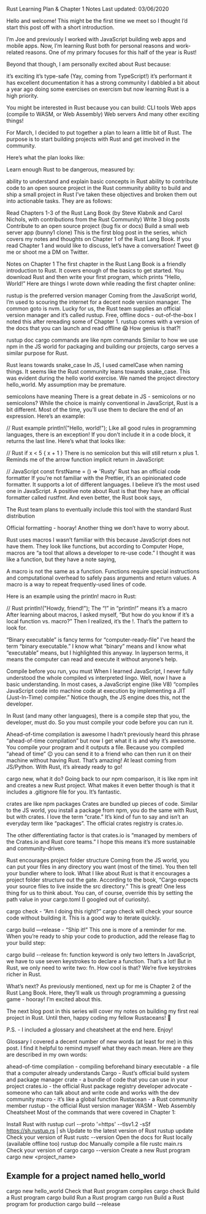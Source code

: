 Rust Learning Plan & Chapter 1 Notes
Last updated: 03/06/2020

Hello and welcome! This might be the first time we meet so I thought I’d start this post off with a short introduction.

I’m Joe and previously I worked with JavaScript building web apps and mobile apps. Now, I’m learning Rust both for personal reasons and work-related reasons. One of my primary focuses for this half of the year is Rust!

Beyond that though, I am personally excited about Rust because:

it’s exciting
it’s type-safe (Yay, coming from TypeScript!)
it’s performant
it has excellent documentation
it has a strong community
I dabbled a bit about a year ago doing some exercises on exercism but now learning Rust is a high priority.

You might be interested in Rust because you can build: CLI tools Web apps (compile to WASM, or Web Assembly) Web servers And many other exciting things!

For March, I decided to put together a plan to learn a little bit of Rust. The purpose is to start building projects with Rust and get involved in the community.

Here’s what the plan looks like:

Learn enough Rust to be dangerous, measured by:

ability to understand and explain basic concepts in Rust
ability to contribute code to an open source project in the Rust community
ability to build and ship a small project in Rust
I’ve taken these objectives and broken them out into actionable tasks. They are as follows:

Read Chapters 1-3 of the Rust Lang Book (by Steve Klabnik and Carol Nichols, with contributions from the Rust Community)
Write 3 blog posts
Contribute to an open source project (bug fix or docs)
Build a small web server app (bunny1 clone)
This is the first blog post in the series, which covers my notes and thoughts on Chapter 1 of the Rust Lang Book. If you read Chapter 1 and would like to discuss, let’s have a conversation! Tweet @ me or shoot me a DM on Twitter.

Notes on Chapter 1
The first chapter in the Rust Lang Book is a friendly introduction to Rust. It covers enough of the basics to get started. You download Rust and then write your first program, which prints “Hello, World!” Here are things I wrote down while reading the first chapter online:

rustup is the preferred version manager
Coming from the JavaScript world, I’m used to scouring the internet for a decent node version manager. The common goto is nvm. Lucky for us, the Rust team supplies an official version manager and it’s called rustup. Free, offline docs - out-of-the-box I noted this after rereading some of Chapter 1. rustup comes with a version of the docs that you can launch and read offline 😱 How genius is that?!

rustup doc
cargo commands are like npm commands
Similar to how we use npm in the JS world for packaging and building our projects, cargo serves a similar purpose for Rust.

Rust leans towards snake_case
In JS, I used camelCase when naming things. It seems like the Rust community leans towards snake_case. This was evident during the hello world exercise. We named the project directory hello_world. My assumption may be premature.

semicolons have meaning
There is a great debate in JS - semicolons or no semicolons? While the choice is mainly conventional in JavaScript, Rust is a bit different. Most of the time, you’ll use them to declare the end of an expression. Here’s an example:

// Rust example
println!("Hello, world!");
Like all good rules in programming languages, there is an exception! If you don’t include it in a code block, it returns the last line. Here’s what that looks like:

// Rust
if x < 5 {
    x + 1
}
There is no semicolon but this will still return x plus 1. Reminds me of the arrow function implicit return in JavaScript:

// JavaScript
const firstName = () => 'Rusty'
Rust has an official code formatter
If you’re not familiar with the Prettier, it’s an opinionated code formatter. It supports a lot of different languages. I believe it’s the most used one in JavaScript. A positive note about Rust is that they have an official formatter called rustfmt. And even better, the Rust book says,

The Rust team plans to eventually include this tool with the standard Rust distribution

Official formatting - hooray! Another thing we don’t have to worry about.

Rust uses macros
I wasn’t familiar with this because JavaScript does not have them. They look like functions, but according to Computer Hope, macros are “a tool that allows a developer to re-use code.” I thought it was like a function, but they have a note saying,

A macro is not the same as a function. Functions require special instructions and computational overhead to safely pass arguments and return values. A macro is a way to repeat frequently-used lines of code.

Here is an example using the println! macro in Rust:

// Rust
println!("Howdy, friend!");
The “!” in “println!” means it’s a macro
After learning about macros, I asked myself, “But how do you know if it’s a local function vs. macro?” Then I realized, it’s the !. That’s the pattern to look for.

“Binary executable” is fancy terms for “computer-ready-file”
I’ve heard the term “binary executable.” I know what “binary” means and I know what “executable” means, but I highlighted this anyway. In layperson terms, it means the computer can read and execute it without anyone’s help.

Compile before you run, you must
When I learned JavaScript, I never fully understood the whole compiled vs interpreted lingo. Well, now I have a basic understanding. In most cases, a JavaScript engine (like V8) “compiles JavaScript code into machine code at execution by implementing a JIT (Just-In-Time) compiler.” Notice though, the JS engine does this, not the developer.

In Rust (and many other languages), there is a compile step that you, the developer, must do. So you must compile your code before you can run it.

Ahead-of-time compilation is awesome
I hadn’t previously heard this phrase “ahead-of-time compilation” but now I get what it is and why it’s awesome. You compile your program and it outputs a file. Because you compiled “ahead of time” 😉 you can send it to a friend who can then run it on their machine without having Rust. That’s amazing! At least coming from JS/Python. With Rust, it’s already ready to go!

cargo new, what it do?
Going back to our npm comparison, it is like npm init and creates a new Rust project. What makes it even better though is that it includes a .gitignore file for you. It’s fantastic.

crates are like npm packages
Crates are bundled up pieces of code. Similar to the JS world, you install a package from npm, you do the same with Rust, but with crates. I love the term “crate.” It’s kind of fun to say and isn’t an everyday term like “packages”. The official crates registry is crates.io.

The other differentiating factor is that crates.io is “managed by members of the Crates.io and Rust core teams.” I hope this means it’s more sustainable and community-driven.

Rust encourages project folder structure
Coming from the JS world, you can put your files in any directory you want (most of the time). You then tell your bundler where to look. What I like about Rust is that it encourages a project folder structure out the gate. According to the book, “Cargo expects your source files to live inside the src directory.” This is great! One less thing for us to think about. You can, of course, override this by setting the path value in your cargo.toml (I googled out of curiosity).

cargo check - “Am I doing this right?”
cargo check will check your source code without building it. This is a good way to iterate quickly.

cargo build —release - “Ship it!”
This one is more of a reminder for me. When you’re ready to ship your code to production, add the release flag to your build step:

cargo build --release
fn: function keyword is only two letters
In JavaScript, we have to use seven keystrokes to declare a function. That’s a lot! But in Rust, we only need to write two: fn. How cool is that? We’re five keystrokes richer in Rust.

What’s next?
As previously mentioned, next up for me is Chapter 2 of the Rust Lang Book. Here, they’ll walk us through programming a guessing game - hooray! I’m excited about this.

The next blog post in this series will cover my notes on building my first real project in Rust. Until then, happy coding my fellow Rustaceans! 🦀

P.S. - I included a glossary and cheatsheet at the end here. Enjoy!

Glossary
I covered a decent number of new words (at least for me) in this post. I find it helpful to remind myself what they each mean. Here are they are described in my own words:

ahead-of-time compilation - compiling beforehand
binary executable - a file that a computer already understands
Cargo - Rust’s official build system and package manager
crate - a bundle of code that you can use in your project
crates.io - the official Rust package registry
developer advocate - someone who can talk about and write code and works with the dev community
macro - it’s like a global function
Rustacean - a Rust community member
rustup - the official Rust version manager
WASM - Web Assembly
Cheatsheet
Most of the commands that were covered in Chapter 1:

Install Rust with rustup
curl --proto '=https' --tlsv1.2 -sSf https://sh.rustup.rs | sh
Update to the latest version of Rust
rustup update
Check your version of Rust
rustc --version
Open the docs for Rust locally (available offline too)
rustup doc
Manually compile a file
rustc main.rs
Check your version of cargo
cargo --version
Create a new Rust program
cargo new <project_name>

## Example for a project named hello_world
cargo new hello_world
Check that Rust program compiles
cargo check
Build a Rust program
cargo build
Run a Rust program
cargo run
Build a Rust program for production
cargo build --release
